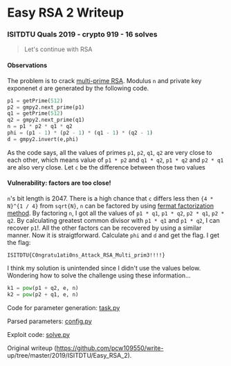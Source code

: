 # Easy RSA 2 Writeup

### ISITDTU Quals 2019 - crypto 919 - 16 solves

> Let's continue with RSA

#### Observations

The problem is to crack [multi-prime
RSA](http://cacr.uwaterloo.ca/techreports/2006/cacr2006-16.pdf). Modulus `n`
and private key exponenet `d` are generated by the following code.

```python  
p1 = getPrime(512)  
p2 = gmpy2.next_prime(p1)  
q1 = getPrime(512)  
q2 = gmpy2.next_prime(q1)  
n = p1 * p2 * q1 * q2  
phi = (p1 - 1) * (p2 - 1) * (q1 - 1) * (q2 - 1)  
d = gmpy2.invert(e,phi)  
```

As the code says, all the values of primes `p1`, `p2`, `q1`, `q2` are very
close to each other, which means value of `p1 * p2` and `q1 * q2`, `p1 * q2`
and `p2 * q1` are also very close. Let `c` be the difference between those two
values

#### Vulnerability: factors are too close!

`n`'s bit length is 2047. There is a high chance that `c` differs less then
`{4 * N}^{1 / 4}` from `sqrt{N}`, `n` can be factored by using [fermat
factorization
method](https://en.wikipedia.org/wiki/Fermat%27s_factorization_method). By
factoring `n`, I got all the values of `p1 * q1`, `p1 * q2`, `p2 * q1`, `p2 *
q2`. By calculating greatest common divisor with `p1 * q1` and `p1 * q2`, I
can recover `p1`!. All the other factors can be recovered by using a similar
manner. Now it is straigtforward. Calculate `phi` and `d` and get the flag. I
get the flag:

```  
ISITDTU{C0ngratu1ati0ns_Attack_RSA_Multi_prim3!!!!}  
```

I think my solution is unintended since I didn't use the values below.
Wondering how to solve the challenge using these information...

```python  
k1 = pow(p1 + q2, e, n)  
k2 = pow(p2 + q1, e, n)  
```

Code for parameter generation: [task.py](task.py)

Parsed parameters: [config.py](config,py)

Exploit code: [solve.py](solve.py)  

Original writeup (https://github.com/pcw109550/write-
up/tree/master/2019/ISITDTU/Easy_RSA_2).